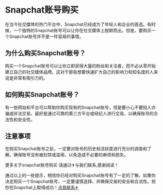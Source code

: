 # Snapchat账号购买

在当今社交媒体的热门平台中，Snapchat已经成为了年轻人和企业的首选。有时候，一个独特的Snapchat账号可以让你在社交媒体上脱颖而出。但是，要购买一个Snapchat账号并不是一件容易的事情。

## 为什么购买Snapchat账号？

购买一个Snapchat账号可以让你立即获得大量的粉丝和关注者，而不必从零开始建立自己的社交媒体品牌。这对于那些想要快速扩大自己的影响力和知名度的人来说是非常有吸引力的。

## 如何购买Snapchat账号？

有一些网站和平台可以帮助你购买现有的Snapchat账号，但是要小心不要陷入诈骗或非法交易。最好是通过可靠的第三方平台或经纪人进行交易，以确保账号的合法性和安全性。

## 注意事项

在购买Snapchat账号之前，一定要对账号的历史和活跃度进行充分的调查和了解。确保账号没有被封禁或滥用，以免造成不必要的麻烦和损失。

更多关于snapchat账号购买 请通过✈与我们联系,感谢阅读！

通过以上的一些提示，相信你已经对购买Snapchat账号有了一定的了解。如果你决定购买一个Snapchat账号，一定要谨慎选择，并确保交易的安全和合法性。祝你在Snapchat上取得成功！[点我联系✈](https://vip.G208.com)
